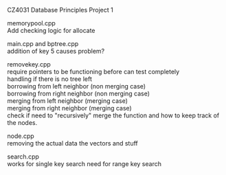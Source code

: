 CZ4031 Database Principles Project 1


memorypool.cpp <br>
Add checking logic for allocate

main.cpp and bptree.cpp <br>
addition of key 5 causes problem?

removekey.cpp<br>
require pointers to be functioning before can test completely <br>
handling if there is no tree left <br>
borrowing from left neighbor (non merging case)  <br>
borrowing from right neighbor (non merging case) <br>
merging from left neighbor (merging case) <br>
merging from right neighbor (merging case) <br>
check if need to "recursively" merge the function and how to keep track of the nodes. <br>


node.cpp<br>
removing the actual data the vectors and stuff<br>

search.cpp<br>
works for single key search
need for range key search 


